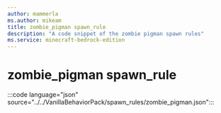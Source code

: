 ```yaml
---
author: mammerla
ms.author: mikeam
title: zombie_pigman spawn_rule
description: "A code snippet of the zombie pigman spawn rules"
ms.service: minecraft-bedrock-edition
---
```


# zombie_pigman spawn_rule

:::code language="json" source="../../VanillaBehaviorPack/spawn_rules/zombie_pigman.json":::
